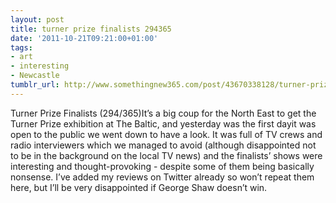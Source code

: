 ```yaml
---
layout: post
title: turner prize finalists 294365
date: '2011-10-21T09:21:00+01:00'
tags:
- art
- interesting
- Newcastle
tumblr_url: http://www.somethingnew365.com/post/43670338128/turner-prize-finalists-294365
---
```

Turner Prize Finalists (294/365)It’s a big coup for the North East to get the Turner Prize exhibition at The Baltic, and yesterday was the first dayit was open to the public we went down to have a look.
It was full of TV crews and radio interviewers which we managed to avoid (although disappointed not to be in the background on the local TV news) and the finalists’ shows were interesting and thought-provoking - despite some of them being basically nonsense.
I’ve added my reviews on Twitter already so won’t repeat them here, but I’ll be very disappointed if George Shaw doesn’t win.

 
